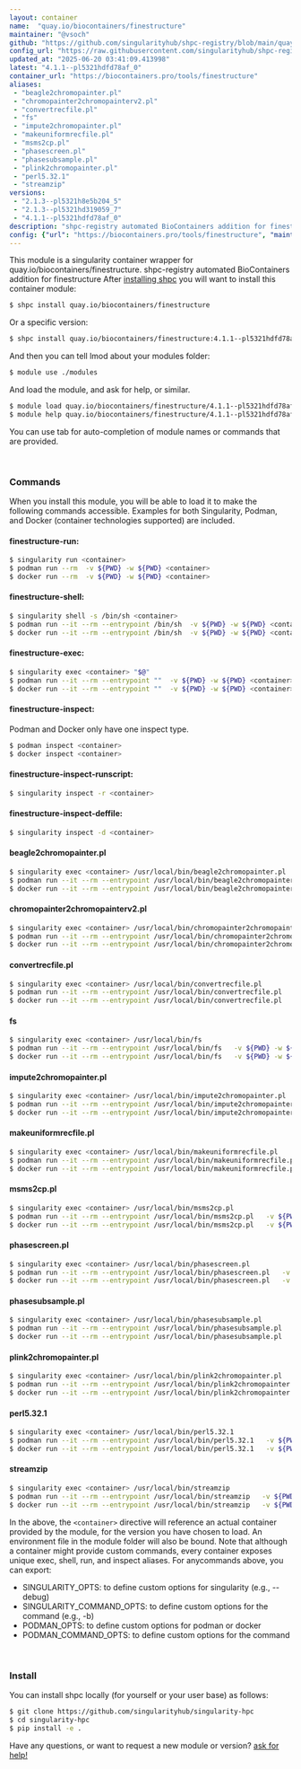 ```yaml
---
layout: container
name:  "quay.io/biocontainers/finestructure"
maintainer: "@vsoch"
github: "https://github.com/singularityhub/shpc-registry/blob/main/quay.io/biocontainers/finestructure/container.yaml"
config_url: "https://raw.githubusercontent.com/singularityhub/shpc-registry/main/quay.io/biocontainers/finestructure/container.yaml"
updated_at: "2025-06-20 03:41:09.413998"
latest: "4.1.1--pl5321hdfd78af_0"
container_url: "https://biocontainers.pro/tools/finestructure"
aliases:
 - "beagle2chromopainter.pl"
 - "chromopainter2chromopainterv2.pl"
 - "convertrecfile.pl"
 - "fs"
 - "impute2chromopainter.pl"
 - "makeuniformrecfile.pl"
 - "msms2cp.pl"
 - "phasescreen.pl"
 - "phasesubsample.pl"
 - "plink2chromopainter.pl"
 - "perl5.32.1"
 - "streamzip"
versions:
 - "2.1.3--pl5321h8e5b204_5"
 - "2.1.3--pl5321hd319059_7"
 - "4.1.1--pl5321hdfd78af_0"
description: "shpc-registry automated BioContainers addition for finestructure"
config: {"url": "https://biocontainers.pro/tools/finestructure", "maintainer": "@vsoch", "description": "shpc-registry automated BioContainers addition for finestructure", "latest": {"4.1.1--pl5321hdfd78af_0": "sha256:de8d57a703646b22834293a6ceb3782447ea50d55cee9abf458db2d2d2342459"}, "tags": {"2.1.3--pl5321h8e5b204_5": "sha256:bdfe16461dfb00fc84851bd0b802a2ec1b21a21cae58bc99f6e65dcf1c411e4e", "2.1.3--pl5321hd319059_7": "sha256:6d60d4ebbbd657fb4cdcde4f9e0acd9454ddcad9f97a9de3277e3aab352ee61e", "4.1.1--pl5321hdfd78af_0": "sha256:de8d57a703646b22834293a6ceb3782447ea50d55cee9abf458db2d2d2342459"}, "docker": "quay.io/biocontainers/finestructure", "aliases": {"beagle2chromopainter.pl": "/usr/local/bin/beagle2chromopainter.pl", "chromopainter2chromopainterv2.pl": "/usr/local/bin/chromopainter2chromopainterv2.pl", "convertrecfile.pl": "/usr/local/bin/convertrecfile.pl", "fs": "/usr/local/bin/fs", "impute2chromopainter.pl": "/usr/local/bin/impute2chromopainter.pl", "makeuniformrecfile.pl": "/usr/local/bin/makeuniformrecfile.pl", "msms2cp.pl": "/usr/local/bin/msms2cp.pl", "phasescreen.pl": "/usr/local/bin/phasescreen.pl", "phasesubsample.pl": "/usr/local/bin/phasesubsample.pl", "plink2chromopainter.pl": "/usr/local/bin/plink2chromopainter.pl", "perl5.32.1": "/usr/local/bin/perl5.32.1", "streamzip": "/usr/local/bin/streamzip"}}
---
```


This module is a singularity container wrapper for quay.io/biocontainers/finestructure.
shpc-registry automated BioContainers addition for finestructure
After [installing shpc](#install) you will want to install this container module:


```bash
$ shpc install quay.io/biocontainers/finestructure
```

Or a specific version:

```bash
$ shpc install quay.io/biocontainers/finestructure:4.1.1--pl5321hdfd78af_0
```

And then you can tell lmod about your modules folder:

```bash
$ module use ./modules
```

And load the module, and ask for help, or similar.

```bash
$ module load quay.io/biocontainers/finestructure/4.1.1--pl5321hdfd78af_0
$ module help quay.io/biocontainers/finestructure/4.1.1--pl5321hdfd78af_0
```

You can use tab for auto-completion of module names or commands that are provided.

<br>

### Commands

When you install this module, you will be able to load it to make the following commands accessible.
Examples for both Singularity, Podman, and Docker (container technologies supported) are included.

#### finestructure-run:

```bash
$ singularity run <container>
$ podman run --rm  -v ${PWD} -w ${PWD} <container>
$ docker run --rm  -v ${PWD} -w ${PWD} <container>
```

#### finestructure-shell:

```bash
$ singularity shell -s /bin/sh <container>
$ podman run --it --rm --entrypoint /bin/sh  -v ${PWD} -w ${PWD} <container>
$ docker run --it --rm --entrypoint /bin/sh  -v ${PWD} -w ${PWD} <container>
```

#### finestructure-exec:

```bash
$ singularity exec <container> "$@"
$ podman run --it --rm --entrypoint ""  -v ${PWD} -w ${PWD} <container> "$@"
$ docker run --it --rm --entrypoint ""  -v ${PWD} -w ${PWD} <container> "$@"
```

#### finestructure-inspect:

Podman and Docker only have one inspect type.

```bash
$ podman inspect <container>
$ docker inspect <container>
```

#### finestructure-inspect-runscript:

```bash
$ singularity inspect -r <container>
```

#### finestructure-inspect-deffile:

```bash
$ singularity inspect -d <container>
```


#### beagle2chromopainter.pl

```bash
$ singularity exec <container> /usr/local/bin/beagle2chromopainter.pl
$ podman run --it --rm --entrypoint /usr/local/bin/beagle2chromopainter.pl   -v ${PWD} -w ${PWD} <container> -c " $@"
$ docker run --it --rm --entrypoint /usr/local/bin/beagle2chromopainter.pl   -v ${PWD} -w ${PWD} <container> -c " $@"
```


#### chromopainter2chromopainterv2.pl

```bash
$ singularity exec <container> /usr/local/bin/chromopainter2chromopainterv2.pl
$ podman run --it --rm --entrypoint /usr/local/bin/chromopainter2chromopainterv2.pl   -v ${PWD} -w ${PWD} <container> -c " $@"
$ docker run --it --rm --entrypoint /usr/local/bin/chromopainter2chromopainterv2.pl   -v ${PWD} -w ${PWD} <container> -c " $@"
```


#### convertrecfile.pl

```bash
$ singularity exec <container> /usr/local/bin/convertrecfile.pl
$ podman run --it --rm --entrypoint /usr/local/bin/convertrecfile.pl   -v ${PWD} -w ${PWD} <container> -c " $@"
$ docker run --it --rm --entrypoint /usr/local/bin/convertrecfile.pl   -v ${PWD} -w ${PWD} <container> -c " $@"
```


#### fs

```bash
$ singularity exec <container> /usr/local/bin/fs
$ podman run --it --rm --entrypoint /usr/local/bin/fs   -v ${PWD} -w ${PWD} <container> -c " $@"
$ docker run --it --rm --entrypoint /usr/local/bin/fs   -v ${PWD} -w ${PWD} <container> -c " $@"
```


#### impute2chromopainter.pl

```bash
$ singularity exec <container> /usr/local/bin/impute2chromopainter.pl
$ podman run --it --rm --entrypoint /usr/local/bin/impute2chromopainter.pl   -v ${PWD} -w ${PWD} <container> -c " $@"
$ docker run --it --rm --entrypoint /usr/local/bin/impute2chromopainter.pl   -v ${PWD} -w ${PWD} <container> -c " $@"
```


#### makeuniformrecfile.pl

```bash
$ singularity exec <container> /usr/local/bin/makeuniformrecfile.pl
$ podman run --it --rm --entrypoint /usr/local/bin/makeuniformrecfile.pl   -v ${PWD} -w ${PWD} <container> -c " $@"
$ docker run --it --rm --entrypoint /usr/local/bin/makeuniformrecfile.pl   -v ${PWD} -w ${PWD} <container> -c " $@"
```


#### msms2cp.pl

```bash
$ singularity exec <container> /usr/local/bin/msms2cp.pl
$ podman run --it --rm --entrypoint /usr/local/bin/msms2cp.pl   -v ${PWD} -w ${PWD} <container> -c " $@"
$ docker run --it --rm --entrypoint /usr/local/bin/msms2cp.pl   -v ${PWD} -w ${PWD} <container> -c " $@"
```


#### phasescreen.pl

```bash
$ singularity exec <container> /usr/local/bin/phasescreen.pl
$ podman run --it --rm --entrypoint /usr/local/bin/phasescreen.pl   -v ${PWD} -w ${PWD} <container> -c " $@"
$ docker run --it --rm --entrypoint /usr/local/bin/phasescreen.pl   -v ${PWD} -w ${PWD} <container> -c " $@"
```


#### phasesubsample.pl

```bash
$ singularity exec <container> /usr/local/bin/phasesubsample.pl
$ podman run --it --rm --entrypoint /usr/local/bin/phasesubsample.pl   -v ${PWD} -w ${PWD} <container> -c " $@"
$ docker run --it --rm --entrypoint /usr/local/bin/phasesubsample.pl   -v ${PWD} -w ${PWD} <container> -c " $@"
```


#### plink2chromopainter.pl

```bash
$ singularity exec <container> /usr/local/bin/plink2chromopainter.pl
$ podman run --it --rm --entrypoint /usr/local/bin/plink2chromopainter.pl   -v ${PWD} -w ${PWD} <container> -c " $@"
$ docker run --it --rm --entrypoint /usr/local/bin/plink2chromopainter.pl   -v ${PWD} -w ${PWD} <container> -c " $@"
```


#### perl5.32.1

```bash
$ singularity exec <container> /usr/local/bin/perl5.32.1
$ podman run --it --rm --entrypoint /usr/local/bin/perl5.32.1   -v ${PWD} -w ${PWD} <container> -c " $@"
$ docker run --it --rm --entrypoint /usr/local/bin/perl5.32.1   -v ${PWD} -w ${PWD} <container> -c " $@"
```


#### streamzip

```bash
$ singularity exec <container> /usr/local/bin/streamzip
$ podman run --it --rm --entrypoint /usr/local/bin/streamzip   -v ${PWD} -w ${PWD} <container> -c " $@"
$ docker run --it --rm --entrypoint /usr/local/bin/streamzip   -v ${PWD} -w ${PWD} <container> -c " $@"
```



In the above, the `<container>` directive will reference an actual container provided
by the module, for the version you have chosen to load. An environment file in the
module folder will also be bound. Note that although a container
might provide custom commands, every container exposes unique exec, shell, run, and
inspect aliases. For anycommands above, you can export:

 - SINGULARITY_OPTS: to define custom options for singularity (e.g., --debug)
 - SINGULARITY_COMMAND_OPTS: to define custom options for the command (e.g., -b)
 - PODMAN_OPTS: to define custom options for podman or docker
 - PODMAN_COMMAND_OPTS: to define custom options for the command

<br>

### Install

You can install shpc locally (for yourself or your user base) as follows:

```bash
$ git clone https://github.com/singularityhub/singularity-hpc
$ cd singularity-hpc
$ pip install -e .
```

Have any questions, or want to request a new module or version? [ask for help!](https://github.com/singularityhub/singularity-hpc/issues)